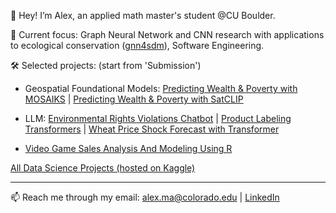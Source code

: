👋 Hey! I’m Alex, an applied math master's student @CU Boulder.

🚀 Current focus: Graph Neural Network and CNN research with applications to ecological conservation ([gnn4sdm](https://github.com/tianyimasf/gnn4sdm)), Software Engineering. 

🛠️ Selected projects: (start from 'Submission')

- Geospatial Foundational Models: [Predicting Wealth & Poverty with MOSAIKS](https://www.kaggle.com/code/tianyimasf/predicting-wealth-poverty-with-mosaiks) | [Predicting Wealth & Poverty with SatCLIP](https://www.kaggle.com/code/tianyimasf/predicting-wealth-poverty-with-satclip)

- LLM: [Environmental Rights Violations Chatbot](https://www.kaggle.com/code/tianyimasf/environmental-rights-violations-chatbot) | [Product Labeling Transformers](https://www.kaggle.com/code/tianyimasf/product-labeling-transformers) | [Wheat Price Shock Forecast with Transformer](https://www.kaggle.com/code/tianyimasf/wheat-price-shock-forecast)

- [Video Game Sales Analysis And Modeling Using R](https://www.kaggle.com/code/tianyimasf/r-feature-analysis-modeling)

[All Data Science Projects (hosted on Kaggle)](https://tianyimasf.github.io/ai-for-good-projects.html)

---

📫 Reach me through my email: alex.ma@colorado.edu | [LinkedIn](https://www.linkedin.com/in/alex-tianyi-ma/)
